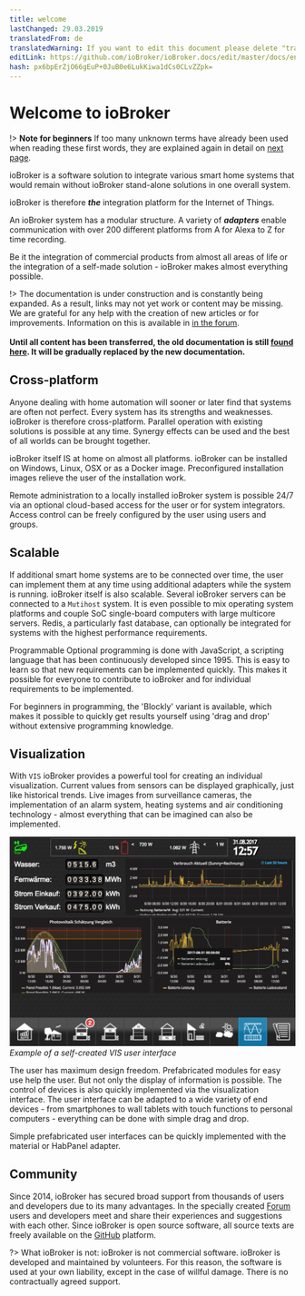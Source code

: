 ```yaml
---
title: welcome
lastChanged: 29.03.2019
translatedFrom: de
translatedWarning: If you want to edit this document please delete "translatedFrom" field, elsewise this document will be translated automatically again
editLink: https://github.com/ioBroker/ioBroker.docs/edit/master/docs/en/README.md
hash: px6bpErZjO66gEuP+0JuB0e6LukKiwa1dCs0CLvZZpk=
---
```

# Welcome to ioBroker
!> **Note for beginners** If too many unknown terms have already been used when reading these first words, they are explained again in detail on [next page](./basics/README.md).

ioBroker is a software solution to integrate various smart home systems that would remain without ioBroker stand-alone solutions in one overall system.

ioBroker is therefore ***the*** integration platform for the Internet of Things.

An ioBroker system has a modular structure. A variety of ***adapters*** enable communication with over 200 different platforms from A for Alexa to Z for time recording.

Be it the integration of commercial products from almost all areas of life or the integration of a self-made solution - ioBroker makes almost everything possible.

!> The documentation is under construction and is constantly being expanded. As a result, links may not yet work or content may be missing. We are grateful for any help with the creation of new articles or for improvements. Information on this is available in [in the forum](https://forum.iobroker.net). <br><br> **Until all content has been transferred, the old documentation is still [found here](https://www.iobroker.net/docu/). It will be gradually replaced by the new documentation.**

## Cross-platform
Anyone dealing with home automation will sooner or later find that systems are often not perfect. Every system has its strengths and weaknesses. ioBroker is therefore cross-platform. Parallel operation with existing solutions is possible at any time. Synergy effects can be used and the best of all worlds can be brought together.

ioBroker itself IS at home on almost all platforms. ioBroker can be installed on Windows, Linux, OSX or as a Docker image.
Preconfigured installation images relieve the user of the installation work.

Remote administration to a locally installed ioBroker system is possible 24/7 via an optional cloud-based access for the user or for system integrators. Access control can be freely configured by the user using users and groups.

## Scalable
If additional smart home systems are to be connected over time, the user can implement them at any time using additional adapters while the system is running. ioBroker itself is also scalable.
Several ioBroker servers can be connected to a `Mutihost` system.
It is even possible to mix operating system platforms and couple SoC single-board computers with large multicore servers.
Redis, a particularly fast database, can optionally be integrated for systems with the highest performance requirements.

Programmable
Optional programming is done with JavaScript, a scripting language that has been continuously developed since 1995. This is easy to learn so that new requirements can be implemented quickly. This makes it possible for everyone to contribute to ioBroker and for individual requirements to be implemented.

For beginners in programming, the 'Blockly' variant is available, which makes it possible to quickly get results yourself using 'drag and drop' without extensive programming knowledge.

## Visualization
With `VIS` ioBroker provides a powerful tool for creating an individual visualization. Current values from sensors can be displayed graphically, just like historical trends. Live images from surveillance cameras, the implementation of an alarm system, heating systems and air conditioning technology - almost everything that can be imagined can also be implemented.

![VIS](../de/media/vis2.png) *Example of a self-created VIS user interface*

The user has maximum design freedom. Prefabricated modules for easy use help the user. But not only the display of information is possible. The control of devices is also quickly implemented via the visualization interface. The user interface can be adapted to a wide variety of end devices - from smartphones to wall tablets with touch functions to personal computers - everything can be done with simple drag and drop.

Simple prefabricated user interfaces can be quickly implemented with the material or HabPanel adapter.

## Community
Since 2014, ioBroker has secured broad support from thousands of users and developers due to its many advantages. In the specially created [Forum](https://forum.iobroker.net) users and developers meet and share their experiences and suggestions with each other. Since ioBroker is open source software, all source texts are freely available on the [GitHub](https://github.com/ioBroker) platform.

?> What ioBroker is not: ioBroker is not commercial software. ioBroker is developed and maintained by volunteers. For this reason, the software is used at your own liability, except in the case of willful damage.
There is no contractually agreed support.

[im Forum]: https://forum.iobroker.net/viewtopic.php?f=8&t=16933